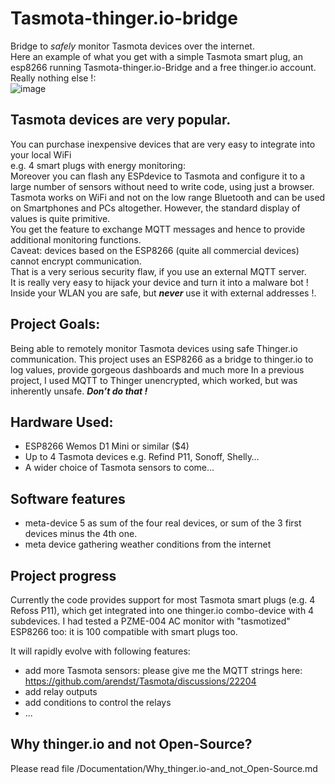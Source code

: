 # Tasmota-thinger.io-bridge
Bridge to *safely* monitor Tasmota devices over the internet.   
Here an example of what you get with a simple Tasmota smart plug, an esp8266 running Tasmota-thinger.io-Bridge and a free thinger.io account. Really nothing else !:  
![image](https://github.com/user-attachments/assets/fc724880-1d73-455b-84a8-5b022e8778b1)


## Tasmota devices are very popular.  
You can purchase inexpensive devices that are very easy to integrate into your local WiFi  
e.g. 4 smart plugs with energy monitoring:  
Moreover you can flash any ESPdevice to Tasmota and configure it to a large number of sensors without need to write code, using just a browser.   
Tasmota works on WiFi and not on the low range Bluetooth and can be used on Smartphones and PCs altogether. However, the standard display of values is quite primitive.  
You get the feature to exchange MQTT messages and hence to provide additional monitoring functions.  
Caveat: devices based on the ESP8266 (quite all commercial devices) cannot encrypt communication.  
That is a very serious security flaw, if you use an external MQTT server.   
It is really very easy to hijack your device and turn it into a malware bot !  
Inside your WLAN you are safe, but ***never*** use it with external addresses !.  
## Project Goals:
Being able to remotely monitor Tasmota devices using safe Thinger.io communication. 
This project uses an ESP8266 as a bridge to thinger.io to log values, provide gorgeous dashboards and much more
In a previous project, I used MQTT to Thinger unencrypted, which worked, but was inherently unsafe. ***Don’t do that !***
## Hardware Used: 
-	ESP8266 Wemos D1 Mini or similar  ($4)
-	Up to 4 Tasmota devices e.g. Refind P11, Sonoff, Shelly…
-	A wider choice of Tasmota sensors to come…
## Software features
- meta-device 5 as sum of the four real devices, or sum of the 3 first devices minus the 4th one.
- meta device gathering weather conditions from the internet


## Project progress
Currently the code provides support for most Tasmota smart plugs (e.g. 4 Refoss P11), which get integrated into one thinger.io combo-device with 4 subdevices.
I had tested a PZME-004 AC monitor with "tasmotized" ESP8266 too: it is 100 compatible with smart plugs too.

It will rapidly evolve with following features:
- add more Tasmota sensors: please give me the MQTT strings here: https://github.com/arendst/Tasmota/discussions/22204
- add relay outputs
- add conditions to control the relays
- ... 

## Why thinger.io and not Open-Source?
Please read file /Documentation/Why_thinger.io-and_not_Open-Source.md
